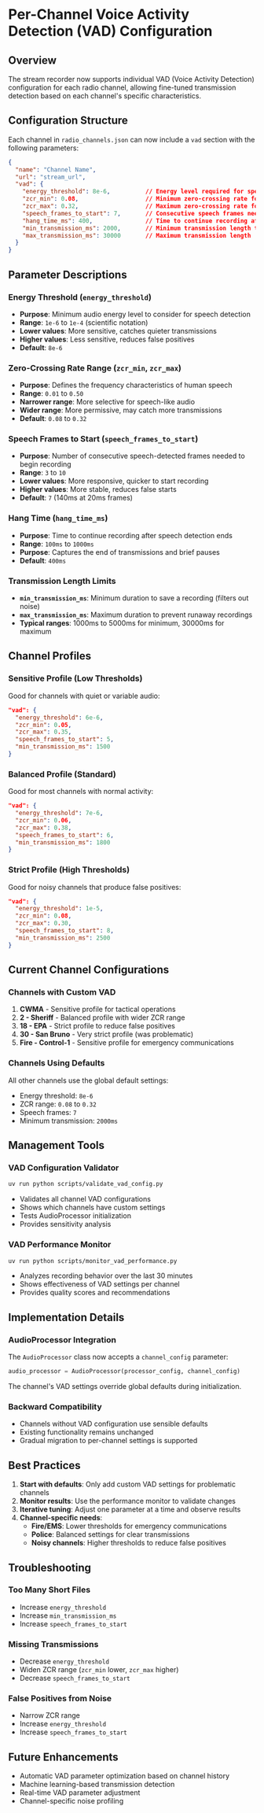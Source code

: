 # Per-Channel Voice Activity Detection (VAD) Configuration

## Overview

The stream recorder now supports individual VAD (Voice Activity Detection) configuration for each radio channel, allowing fine-tuned transmission detection based on each channel's specific characteristics.

## Configuration Structure

Each channel in `radio_channels.json` can now include a `vad` section with the following parameters:

```json
{
  "name": "Channel Name",
  "url": "stream_url",
  "vad": {
    "energy_threshold": 8e-6,          // Energy level required for speech detection
    "zcr_min": 0.08,                   // Minimum zero-crossing rate for speech
    "zcr_max": 0.32,                   // Maximum zero-crossing rate for speech
    "speech_frames_to_start": 7,       // Consecutive speech frames needed to start recording
    "hang_time_ms": 400,               // Time to continue recording after speech ends
    "min_transmission_ms": 2000,       // Minimum transmission length to save
    "max_transmission_ms": 30000       // Maximum transmission length
  }
}
```

## Parameter Descriptions

### Energy Threshold (`energy_threshold`)
- **Purpose**: Minimum audio energy level to consider for speech detection
- **Range**: `1e-6` to `1e-4` (scientific notation)
- **Lower values**: More sensitive, catches quieter transmissions
- **Higher values**: Less sensitive, reduces false positives
- **Default**: `8e-6`

### Zero-Crossing Rate Range (`zcr_min`, `zcr_max`)
- **Purpose**: Defines the frequency characteristics of human speech
- **Range**: `0.01` to `0.50`
- **Narrower range**: More selective for speech-like audio
- **Wider range**: More permissive, may catch more transmissions
- **Default**: `0.08` to `0.32`

### Speech Frames to Start (`speech_frames_to_start`)
- **Purpose**: Number of consecutive speech-detected frames needed to begin recording
- **Range**: `3` to `10`
- **Lower values**: More responsive, quicker to start recording
- **Higher values**: More stable, reduces false starts
- **Default**: `7` (140ms at 20ms frames)

### Hang Time (`hang_time_ms`)
- **Purpose**: Time to continue recording after speech detection ends
- **Range**: `100ms` to `1000ms`
- **Purpose**: Captures the end of transmissions and brief pauses
- **Default**: `400ms`

### Transmission Length Limits
- **`min_transmission_ms`**: Minimum duration to save a recording (filters out noise)
- **`max_transmission_ms`**: Maximum duration to prevent runaway recordings
- **Typical ranges**: 1000ms to 5000ms for minimum, 30000ms for maximum

## Channel Profiles

### Sensitive Profile (Low Thresholds)
Good for channels with quiet or variable audio:
```json
"vad": {
  "energy_threshold": 6e-6,
  "zcr_min": 0.05,
  "zcr_max": 0.35,
  "speech_frames_to_start": 5,
  "min_transmission_ms": 1500
}
```

### Balanced Profile (Standard)
Good for most channels with normal activity:
```json
"vad": {
  "energy_threshold": 7e-6,
  "zcr_min": 0.06,
  "zcr_max": 0.38,
  "speech_frames_to_start": 6,
  "min_transmission_ms": 1800
}
```

### Strict Profile (High Thresholds)
Good for noisy channels that produce false positives:
```json
"vad": {
  "energy_threshold": 1e-5,
  "zcr_min": 0.08,
  "zcr_max": 0.30,
  "speech_frames_to_start": 8,
  "min_transmission_ms": 2500
}
```

## Current Channel Configurations

### Channels with Custom VAD
1. **CWMA** - Sensitive profile for tactical operations
2. **2 - Sheriff** - Balanced profile with wider ZCR range
3. **18 - EPA** - Strict profile to reduce false positives
4. **30 - San Bruno** - Very strict profile (was problematic)
5. **Fire - Control-1** - Sensitive profile for emergency communications

### Channels Using Defaults
All other channels use the global default settings:
- Energy threshold: `8e-6`
- ZCR range: `0.08` to `0.32`
- Speech frames: `7`
- Minimum transmission: `2000ms`

## Management Tools

### VAD Configuration Validator
```bash
uv run python scripts/validate_vad_config.py
```
- Validates all channel VAD configurations
- Shows which channels have custom settings
- Tests AudioProcessor initialization
- Provides sensitivity analysis

### VAD Performance Monitor
```bash
uv run python scripts/monitor_vad_performance.py
```
- Analyzes recording behavior over the last 30 minutes
- Shows effectiveness of VAD settings per channel
- Provides quality scores and recommendations

## Implementation Details

### AudioProcessor Integration
The `AudioProcessor` class now accepts a `channel_config` parameter:
```python
audio_processor = AudioProcessor(processor_config, channel_config)
```

The channel's VAD settings override global defaults during initialization.

### Backward Compatibility
- Channels without VAD configuration use sensible defaults
- Existing functionality remains unchanged
- Gradual migration to per-channel settings is supported

## Best Practices

1. **Start with defaults**: Only add custom VAD settings for problematic channels
2. **Monitor results**: Use the performance monitor to validate changes
3. **Iterative tuning**: Adjust one parameter at a time and observe results
4. **Channel-specific needs**:
   - **Fire/EMS**: Lower thresholds for emergency communications
   - **Police**: Balanced settings for clear transmissions
   - **Noisy channels**: Higher thresholds to reduce false positives

## Troubleshooting

### Too Many Short Files
- Increase `energy_threshold`
- Increase `min_transmission_ms`
- Increase `speech_frames_to_start`

### Missing Transmissions
- Decrease `energy_threshold`
- Widen ZCR range (`zcr_min` lower, `zcr_max` higher)
- Decrease `speech_frames_to_start`

### False Positives from Noise
- Narrow ZCR range
- Increase `energy_threshold`
- Increase `speech_frames_to_start`

## Future Enhancements

- Automatic VAD parameter optimization based on channel history
- Machine learning-based transmission detection
- Real-time VAD parameter adjustment
- Channel-specific noise profiling
